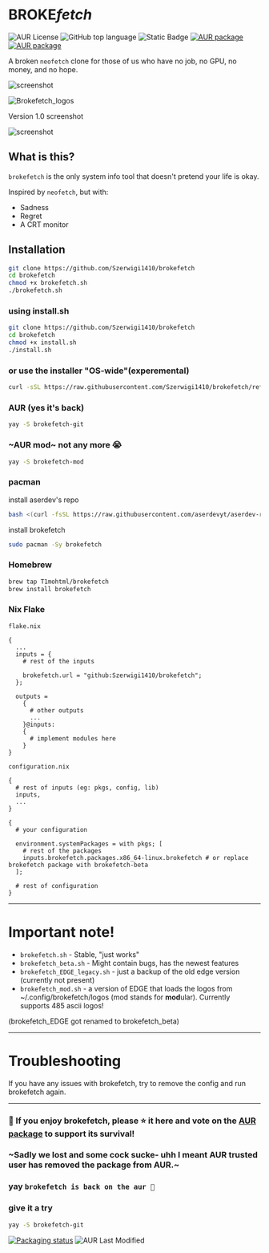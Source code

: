 # BROKE*fetch*

![AUR License](https://img.shields.io/aur/license/brokefetch-git)
![GitHub top language](https://img.shields.io/github/languages/top/Szerwigi1410/brokefetch)
![Static Badge](https://img.shields.io/badge/made_with-vscode%2C_nano%2C_Xcode%2C_helix-blue)
[![AUR package](https://repology.org/badge/version-for-repo/aur/brokefetch.svg)](https://repology.org/project/brokefetch/versions)
[![AUR package](https://repology.org/badge/version-for-repo/aur/brokefetch-mod.svg)](https://repology.org/project/brokefetch-mod/versions)

A broken `neofetch` clone for those of us who have no job, no GPU, no money, and no hope.

![screenshot](screenshots/brokefetch-logo_att4.png)

![Brokefetch_logos](screenshots/forthegif/gif_for_readme.gif)

Version 1.0 screenshot

![screenshot](screenshots/screenshot.png)

## What is this?

`brokefetch` is the only system info tool that doesn't pretend your life is okay.

Inspired by `neofetch`, but with:
- Sadness
- Regret
- A CRT monitor

## Installation

```bash
git clone https://github.com/Szerwigi1410/brokefetch
cd brokefetch
chmod +x brokefetch.sh
./brokefetch.sh
```
### using install.sh
```bash
git clone https://github.com/Szerwigi1410/brokefetch
cd brokefetch
chmod +x install.sh
./install.sh
```
### or use the installer "OS-wide"(experemental)

```bash
curl -sSL https://raw.githubusercontent.com/Szerwigi1410/brokefetch/refs/heads/main/install.sh > install.sh ; chmod +x install.sh ; bash -c "./install.sh" ; rm -f install.sh
```

### AUR (yes it's back)
```bash
yay -S brokefetch-git
```

### ~AUR mod~ not any more 😭

```bash
yay -S brokefetch-mod
```

### pacman

install aserdev's repo

```bash
bash <(curl -fsSL https://raw.githubusercontent.com/aserdevyt/aserdev-repo/refs/heads/main/install.sh)
```

install brokefetch

```bash
sudo pacman -Sy brokefetch
```

### Homebrew
```bash
brew tap T1mohtml/brokefetch
brew install brokefetch
```

### Nix Flake
```flake.nix```
```
{
  ...
  inputs = {
    # rest of the inputs

    brokefetch.url = "github:Szerwigi1410/brokefetch";    
  };

  outputs =
    {
      # other outputs
      ...
    }@inputs:
    {
      # implement modules here
    }
}
```

```configuration.nix```
```
{
  # rest of inputs (eg: pkgs, config, lib)
  inputs,
  ...
}

{
  # your configuration

  environment.systemPackages = with pkgs; [
    # rest of the packages
    inputs.brokefetch.packages.x86_64-linux.brokefetch # or replace brokefetch package with brokefetch-beta
  ];

  # rest of configuration
}
```
---
# Important note!

- `brokefetch.sh` - Stable, "just works"
- `brokefetch_beta.sh` - Might contain bugs, has the newest features
- `brokefetch_EDGE_legacy.sh` - just a backup of the old edge version (currently not present)
- `brokefetch_mod.sh` - a version of EDGE that loads the logos from ~/.config/brokefetch/logos (mod stands for **mod**ular). Currently supports 485 ascii logos!

(brokefetch_EDGE got renamed to brokefetch_beta)

---
# Troubleshooting
If you have any issues with brokefetch, try to remove the config and run brokefetch again.

---

### 💖 If you enjoy brokefetch, please ⭐ it here and vote on the [AUR package](https://aur.archlinux.org/packages/brokefetch-git) to support its survival!

### ~Sadly we lost and some cock sucke- uhh I meant AUR trusted user has removed the package from AUR.~

### yay `brokefetch is back on the aur 🥳` ###

### give it a try

```bash
yay -S brokefetch-git
```
[![Packaging status](https://repology.org/badge/vertical-allrepos/brokefetch.svg)](https://repology.org/project/brokefetch/versions)
![AUR Last Modified](https://img.shields.io/aur/last-modified/brokefetch-git)

